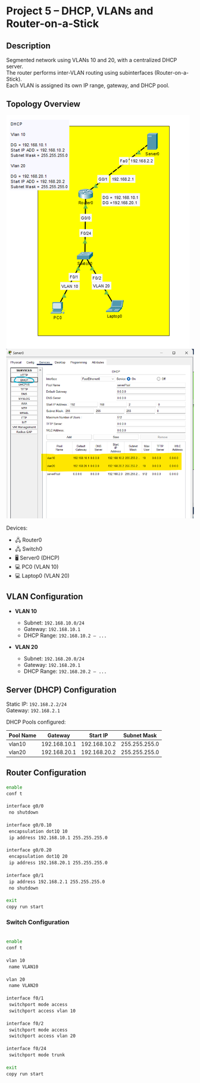 # Project 5 – DHCP, VLANs and Router-on-a-Stick

## Description

Segmented network using VLANs 10 and 20, with a centralized DHCP server.  
The router performs inter-VLAN routing using subinterfaces (Router-on-a-Stick).  
Each VLAN is assigned its own IP range, gateway, and DHCP pool.

## Topology Overview

![Network Topology](Topology1.png)
![Network Topology](Topology2.png)


Devices:
- 🖧 Router0
- 🖧 Switch0
- 🖥️ Server0 (DHCP)
- 💻 PC0 (VLAN 10)
- 💻 Laptop0 (VLAN 20)

## VLAN Configuration

- **VLAN 10**
  - Subnet: `192.168.10.0/24`
  - Gateway: `192.168.10.1`
  - DHCP Range: `192.168.10.2 – ...`

- **VLAN 20**
  - Subnet: `192.168.20.0/24`
  - Gateway: `192.168.20.1`
  - DHCP Range: `192.168.20.2 – ...`

## Server (DHCP) Configuration

Static IP: `192.168.2.2/24`  
Gateway: `192.168.2.1`

DHCP Pools configured:

| Pool Name | Gateway       | Start IP       | Subnet Mask     |
|-----------|---------------|----------------|------------------|
| vlan10    | 192.168.10.1  | 192.168.10.2   | 255.255.255.0    |
| vlan20    | 192.168.20.1  | 192.168.20.2   | 255.255.255.0    |

## Router Configuration

```bash
enable
conf t

interface g0/0
 no shutdown

interface g0/0.10
 encapsulation dot1Q 10
 ip address 192.168.10.1 255.255.255.0

interface g0/0.20
 encapsulation dot1Q 20
 ip address 192.168.20.1 255.255.255.0

interface g0/1
 ip address 192.168.2.1 255.255.255.0
 no shutdown

exit
copy run start

```

### Switch Configuration

```bash

enable
conf t

vlan 10
 name VLAN10

vlan 20
 name VLAN20

interface f0/1
 switchport mode access
 switchport access vlan 10

interface f0/2
 switchport mode access
 switchport access vlan 20

interface f0/24
 switchport mode trunk

exit
copy run start

```













